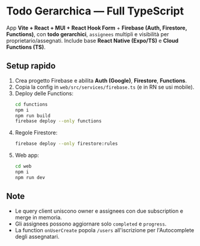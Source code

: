 # Todo Gerarchica — Full TypeScript

App **Vite + React + MUI + React Hook Form** + **Firebase (Auth, Firestore, Functions)**, con **todo gerarchici**, `assignees` multipli e visibilità per proprietario/assegnati. Include base **React Native (Expo/TS)** e **Cloud Functions (TS)**.

## Setup rapido
1. Crea progetto Firebase e abilita **Auth (Google)**, **Firestore**, **Functions**.
2. Copia la config in `web/src/services/firebase.ts` (e in RN se usi mobile).
3. Deploy delle Functions:
   ```bash
   cd functions
   npm i
   npm run build
   firebase deploy --only functions
   ```
4. Regole Firestore:
   ```bash
   firebase deploy --only firestore:rules
   ```
5. Web app:
   ```bash
   cd web
   npm i
   npm run dev
   ```

## Note
- Le query client uniscono owner e assignees con due subscription e merge in memoria.
- Gli assignees possono aggiornare solo `completed` e `progress`.
- La function `onUserCreate` popola `/users` all'iscrizione per l'Autocomplete degli assegnatari.
